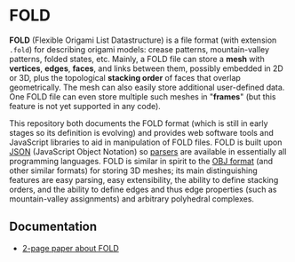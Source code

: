 # FOLD
**FOLD** (Flexible Origami List Datastructure) is a file format (with extension
`.fold`) for describing origami models: crease patterns, mountain-valley
patterns, folded states, etc.  Mainly, a FOLD file can store a **mesh** with
**vertices**, **edges**, **faces**, and links between them, possibly embedded
in 2D or 3D, plus the topological **stacking order** of faces that overlap
geometrically.  The mesh can also easily store additional user-defined data.
One FOLD file can even store multiple such meshes in "**frames**"
(but this feature is not yet supported in any code).

This repository both documents the FOLD format (which is still in early
stages so its definition is evolving) and provides web software tools
and JavaScript libraries to aid in manipulation of FOLD files.
FOLD is built upon
[JSON](http://www.json.org/) (JavaScript Object Notation)
so [parsers](http://www.json.org/) are available in essentially all
programming languages.
FOLD is similar in spirit to the
[OBJ format](http://paulbourke.net/dataformats/obj/) (and other similar
formats) for storing 3D meshes; its main distinguishing features are
easy parsing, easy extensibility, the ability to define stacking orders,
and the ability to define edges and thus edge properties (such as
mountain-valley assignments) and arbitrary polyhedral complexes.

## Documentation

* [2-page paper about FOLD](http://erikdemaine.org/papers/FOLD_CGW2016/)
